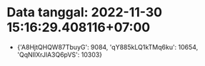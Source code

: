 # Data tanggal: 2022-11-30 15:16:29.408116+07:00

* {'A8HjtQHQW87TbuyG': 9084, 'qY885kLQ1kTMq6ku': 10654, 'QqNIlXrJlA3Q6pVS': 10303}
